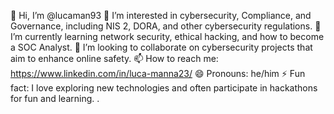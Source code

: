 👋 Hi, I’m @lucaman93
👀 I’m interested in cybersecurity, Compliance, and Governance, including NIS 2, DORA, and other cybersecurity regulations.
🌱 I’m currently learning network security, ethical hacking, and how to become a SOC Analyst.
💞️ I’m looking to collaborate on cybersecurity projects that aim to enhance online safety.
📫 How to reach me: https://www.linkedin.com/in/luca-manna23/
😄 Pronouns: he/him
⚡ Fun fact: I love exploring new technologies and often participate in hackathons for fun and learning.
.

<!---
lucaman93/lucaman93 is a ✨ special ✨ repository because its `README.md` (this file) appears on your GitHub profile.
You can click the Preview link to take a look at your changes.
--->
